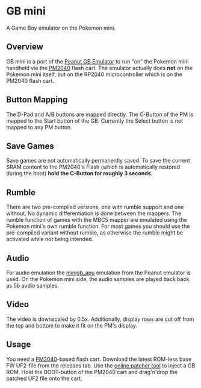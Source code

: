 # GB mini
A Game Boy emulator on the Pokemon mini.

## Overview
GB mini is a port of the [Peanut GB Emulator](https://github.com/deltabeard/Peanut-GB) to run "on" the Pokemon mini handheld via the [PM2040](https://github.com/zwenergy/PM2040) flash cart.
The emulator actually does **not** on the Pokemon mini itself, but on the RP2040 microcontroller which is on the PM2040 flash cart.

## Button Mapping
The D-Pad and A/B buttons are mapped directly.
The C-Button of the PM is mapped to the Start button of the GB.
Currently the Select button is not mapped to any PM button.

## Save Games
Save games are not automatically permanently saved.
To save the current SRAM content to the PM2040's Flash (which is automatically restored during the boot) **hold the C-Button for roughly 3 seconds.**

## Rumble
There are two pre-compiled versions, one with rumble support and one without.
No dynamic differentiation is done between the mappers. 
The rumble function of games with the MBC5 mapper are emulated using the Pokemon mini's own rumble function.
For most games you should use the pre-compiled variant without rumble, as otherwise the rumble might be activated while not being intended.

## Audio
For audio emulation the [minigb_apu](https://github.com/deltabeard/Peanut-GB/tree/master/examples/sdl2/minigb_apu) emulation from the Peanut emulator is used.
On the Pokemon mini side, the audio samples are played back back as 5b audio samples.

## Video
The video is downscaled by 0.5x.
Additionally, display rows are cut off from the top and bottom to make it fit on the PM's display.

## Usage
You need a [PM2040](https://github.com/zwenergy/PM2040)-based flash cart.
Download the latest ROM-less base FW UF2-file from the releases tab.
Use the [online patcher tool](https://zwenergy.github.io/PM2040ROMPatch/) to inject a GB ROM.
Hold the BOOT-button of the PM2040 cart and drag'n'drop the patched UF2 file onto the cart.
